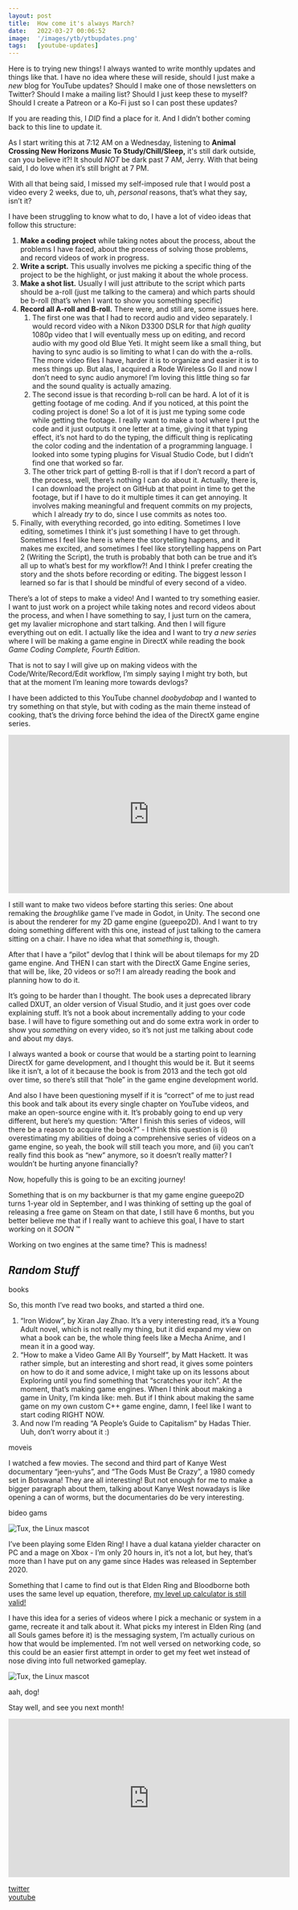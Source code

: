 ```yaml
---
layout: post
title:  How come it's always March?
date:   2022-03-27 00:06:52
image:  '/images/ytb/ytbupdates.png'
tags:   [youtube-updates]
---
```


Here is to trying new things! I always wanted to write monthly updates and things like that. I have no idea where these will reside, should I just make a *new* blog for YouTube updates? Should I make one of those newsletters on Twitter? Should I make a mailing list? Should I just keep these to myself? Should I create a Patreon or a Ko-Fi just so I can post these updates?

If you are reading this, I *DID* find a place for it. And I didn’t bother coming back to this line to update it.

As I start writing this at 7:12 AM on a Wednesday, listening to **Animal Crossing New Horizons Music To Study/Chill/Sleep,** it's still dark outside, can you believe it?! It should *NOT* be dark past 7 AM, Jerry. With that being said, I do love when it’s still bright at 7 PM.

With all that being said, I missed my self-imposed rule that I would post a video every 2 weeks, due to, uh, *personal* reasons, that’s what they say, isn’t it?

I have been struggling to know what to do, I have a lot of video ideas that follow this structure:

1. **Make a coding project** while taking notes about the process, about the problems I have faced, about the process of solving those problems, and record videos of work in progress.
2. **Write a script.** This usually involves me picking a specific thing of the project to be the highlight, or just making it about the whole process.
3. **Make a shot list.** Usually I will just attribute to the script which parts should be a-roll (just me talking to the camera) and which parts should be b-roll (that’s when I want to show you something specific)
4. **Record all A-roll and B-roll.** There were, and still are, some issues here. 
    1. The first one was that I had to record audio and video separately. I would record video with a Nikon D3300 DSLR for that *high quality* 1080p video that I will eventually mess up on editing, and record audio with my good old Blue Yeti. It might seem like a small thing, but having to sync audio is so limiting to what I can do with the a-rolls. The more video files I have, harder it is to organize and easier it is to mess things up. But alas, I acquired a Rode Wireless Go II and now I don’t need to sync audio anymore! I’m loving this little thing so far and the sound quality is actually amazing.
    2. The second issue is that recording b-roll can be hard. A lot of it is getting footage of me coding. And if you noticed, at this point the coding project is done! So a lot of it is just me typing some code while getting the footage. I really want to make a tool where I put the code and it just outputs it one letter at a time, giving it that typing effect, it’s not hard to do the typing, the difficult thing is replicating the color coding and the indentation of a programming language. I looked into some typing plugins for Visual Studio Code, but I didn’t find one that worked so far.
    3. The other trick part of getting B-roll is that if I don’t record a part of the process, well, there’s nothing I can do about it. Actually, there is, I can download the project on GitHub at that point in time to get the footage, but if I have to do it multiple times it can get annoying. It involves making meaningful and frequent commits on my projects, which I already *try* to do, since I use commits as notes too.
5. Finally, with everything recorded, go into editing. Sometimes I love editing, sometimes I think it's just something I have to get through. Sometimes I feel like here is where the storytelling happens, and it makes me excited, and sometimes I feel like storytelling happens on Part 2 (Writing the Script), the truth is probably that both can be true and it’s all up to what’s best for my workflow?! And I think I prefer creating the story and the shots before recording or editing. The biggest lesson I learned so far is that I should be mindful of every second of a video.

There’s a lot of steps to make a video! And I wanted to try something easier. I want to just work on a project while taking notes and record videos about the process, and when I have something to say, I just turn on the camera, get my lavalier microphone and start talking. And then I will figure everything out on edit. I actually like the idea and I want to try *a new series* where I will be making a game engine in DirectX while reading the book *Game Coding Complete, Fourth Edition*.

That is not to say I will give up on making videos with the Code/Write/Record/Edit workflow, I’m simply saying I might try both, but that at the moment I’m leaning more towards devlogs?

I have been addicted to this YouTube channel *doobydobap* and I wanted to try something on that style, but with coding as the main theme instead of cooking, that’s the driving force behind the idea of the DirectX game engine series.

<iframe width="560" height="315" src="https://www.youtube.com/embed/0onVbAuBGWI" title="YouTube video player" frameborder="0" allow="accelerometer; autoplay; clipboard-write; encrypted-media; gyroscope; picture-in-picture" allowfullscreen></iframe>

I still want to make two videos before starting this series: One about remaking the *broughlike* game I’ve made in Godot, in Unity. The second one is about the renderer for my 2D game engine (gueepo2D). And I want to try doing something different with this one, instead of just talking to the camera sitting on a chair. I have no idea what that *something* is, though.

After that I have a “pilot” devlog that I think will be about tilemaps for my 2D game engine. And THEN I can start with the DirectX Game Engine series, that will be, like, 20 videos or so?! I am already reading the book and planning how to do it.

It’s going to be harder than I thought. The book uses a deprecated library called DXUT, an older version of Visual Studio, and it just goes over code explaining stuff. It’s not a book about incrementally adding to your code base. I will have to figure something out and do some extra work in order to show you *something* on every video, so it’s not just me talking about code and about my days.

I always wanted a book or course that would be a starting point to learning DirectX for game development, and I thought this would be it. But it seems like it isn’t, a lot of it because the book is from 2013 and the tech got old over time, so there’s still that “hole” in the game engine development world.

And also I have been questioning myself if it is “correct” of me to just read this book and talk about its every single chapter on YouTube videos, and make an open-source engine with it. It’s probably going to end up very different, but here’s my question: “After I finish this series of videos, will there be a reason to acquire the book?” - I think this question is (i) overestimating my abilities of doing a comprehensive series of videos on a game engine, so yeah, the book will still teach you more, and (ii) you can’t really find this book as “new” anymore, so it doesn’t really matter? I wouldn’t be hurting anyone financially?

Now, hopefully this is going to be an exciting journey!

Something that is on my backburner is that my game engine gueepo2D turns 1-year old in September, and I was thinking of setting up the goal of releasing a free game on Steam on that date, I still have 6 months, but you better believe me that if I really want to achieve this goal, I have to start working on it *SOON* :tm:

Working on two engines at the same time? This is madness!

## *Random Stuff*

books

So, this month I’ve read two books, and started a third one. 

1. “Iron Widow”, by Xiran Jay Zhao. It’s a very interesting read, it’s a Young Adult novel, which is not really my thing, but it did expand my view on what a book can be, the whole thing feels like a Mecha Anime, and I mean it in a good way.
2. “How to make a Video Game All By Yourself”, by Matt Hackett. It was rather simple, but an interesting and short read, it gives some pointers on how to do it and some advice, I might take up on its lessons about Exploring until you find something that “scratches your itch”. At the moment, that’s making game engines. When I think about making a game in Unity, I’m kinda like: meh. But if I think about making the same game on my own custom C++ game engine, damn, I feel like I want to start coding RIGHT NOW.
3. And now I’m reading “A People’s Guide to Capitalism” by Hadas Thier. Uuh, don’t worry about it :)

moveis

I watched a few movies. The second and third part of Kanye West documentary “jeen-yuhs”, and “The Gods Must Be Crazy”, a 1980 comedy set in Botswana! They are all interesting! But not enough for me to make a bigger paragraph about them, talking about Kanye West nowadays is like opening a can of worms, but the documentaries do be very interesting.

bideo gams

![Tux, the Linux mascot](https://gueepo.me/images/ytb/eldenring.png)

I’ve been playing some Elden Ring! I have a dual katana yielder character on PC and a mage on Xbox - I’m only 20 hours in, it’s not a lot, but hey, that’s more than I have put on any game since Hades was released in September 2020.

Something that I came to find out is that Elden Ring and Bloodborne both uses the same level up equation, therefore, [my level up calculator is still valid!](https://gueepo.me/real/bbcalc/)

I have this idea for a series of videos where I pick a mechanic or system in a game, recreate it and talk about it. What picks my interest in Elden Ring (and all Souls games before it) is the messaging system, I’m actually curious on how that would be implemented. I’m not well versed on networking code, so this could be an easier first attempt in order to get my feet wet instead of nose diving into full networked gameplay.

![Tux, the Linux mascot](https://gueepo.me/images/ytb/aahdog.png)

aah, dog!

Stay well, and see you next month!

<iframe width="560" height="315" src="https://www.youtube.com/embed/MR61TduJCHQ" title="YouTube video player" frameborder="0" allow="accelerometer; autoplay; clipboard-write; encrypted-media; gyroscope; picture-in-picture" allowfullscreen></iframe>

[twitter](http://twitter.com/guilhermepo2)<br/>
[youtube](https://www.youtube.com/channel/UCOIlr-LtVmaIRdI0oe2lthg)